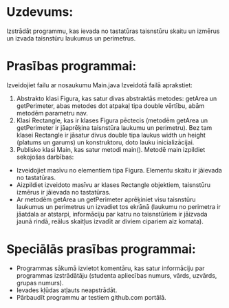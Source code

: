 # Uzdevums:
Izstrādāt programmu, kas ievada no tastatūras taisnstūru skaitu un izmērus un izvada taisnstūru laukumus un perimetrus.
# Prasības programmai:
Izveidojiet failu ar nosaukumu Main.java
Izveidotā failā aprakstiet:
1) Abstrakto klasi Figura, kas satur divas abstraktās metodes: getArea un getPerimeter, abas metodes dot atpakaļ tipa double vērtību, abām metodēm parametru nav.
2) Klasi Rectangle, kas ir klases Figura pēctecis (metodēm getArea un getPerimeter ir jāaprēķina taisnstūra laukumu un perimetru). Bez tam klasei Rectangle ir jāsatur divus double tipa laukus width un height (platums un garums) un konstruktoru, doto lauku inicializācijai.
3) Publisko klasi Main, kas satur metodi main(). Metodē main izpildiet sekojošas darbības:
- Izveidojiet masīvu no elementiem tipa Figura. Elementu skaitu ir jāievada no tastatūras.
- Aizpildiet izveidoto masīvu ar klases Rectangle objektiem, taisnstūru izmērus ir jāievada no tastatūras. 
- Ar metodēm getArea un getPerimeter aprēķiniet visu taisnstūru laukumus un perimetrus un izvadiet tos ekrānā (laukumu no perimetra ir jāatdala ar atstarpi, informāciju par katru no taisnstūriem ir jāizvada jaunā rindā, reālus skaitļus izvadīt ar diviem cipariem aiz komata).
# Speciālās prasības programmai:
-	Programmas sākumā izvietot komentāru, kas satur informāciju par programmas izstrādātāju (studenta apliecības numurs, vārds, uzvārds, grupas numurs).
-	Ievades kļūdas atļauts neapstrādāt.
-	Pārbaudīt programmu ar testiem github.com portālā.
